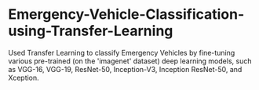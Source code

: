 # Emergency-Vehicle-Classification-using-Transfer-Learning

Used Transfer Learning to classify Emergency Vehicles by fine-tuning various pre-trained (on the 'imagenet' dataset) deep learning models, such as VGG-16, VGG-19, ResNet-50, Inception-V3, Inception ResNet-50, and Xception.
